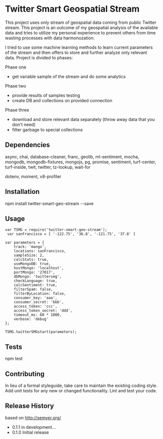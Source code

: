 Twitter Smart Geospatial Stream
=========

This project uses only stream of geospatial data coming from public Twitter stream. This project is an outcome of my geospatial analysis of the available data and tries to utilize my personal experience to prevent others from time wasting processes with data harmonozation.

I tried to use some machine learning methods to learn current parameters of the stream and then offers to store and further analyze only relevant data. Project is divided to phases:

Phase one
- get variable sample of the stream and do some analytics

Phase two
- provide results of samples testing
- create DB and collections on provided connection

Phase three
- download and store relevant data separately (throw away data that you don't need)
- filter garbage to special collections

## Dependencies

async, chai, database-cleaner, franc, geolib, ml-sentiment, mocha, mongodb, mongodb-fixtures, mongojs, pg, promise, sentiment, turf-center, turf-inside, twit, twitter, tz-lookup, wait-for

dotenv, moment, v8-profiler

## Installation

  npm install twitter-smart-geo-stream --save

## Usage

    var TSMG = require('twitter-smart-geo-stream');
     var sanFrancisco = [ '-122.75', '36.8', '-121.75', '37.8' ]

    var parameters = {
        track: 'mango',
        locations: sanFrancisco,
        sampleSize: 2,
        calcStats: true,
        useMongoDB: true,
        hostMongo: 'localhost',
        portMongo: '27017',
        dbMongo: 'twittersmg',
        checkLanguage: true,
        calcSentiment: true,
        filterSpam: false,
        filterByLocation: false,
        consumer_key: 'aaa',
        consumer_secret: 'bbb',
        access_token: 'ccc',
        access_token_secret: 'ddd',
        timeout_ms: 60 * 1000,
        verbose: 'debug'
    };

    TSMG.twitterSMGstart(parameters);

## Tests

  npm test

## Contributing

In lieu of a formal styleguide, take care to maintain the existing coding style.
Add unit tests for any new or changed functionality. Lint and test your code.

## Release History

based on http://semver.org/

* 0.1.1 in development...
* 0.1.0 Initial release
